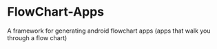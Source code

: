 # FlowChart-Apps
A framework for generating android flowchart apps (apps that walk you through a flow chart)
